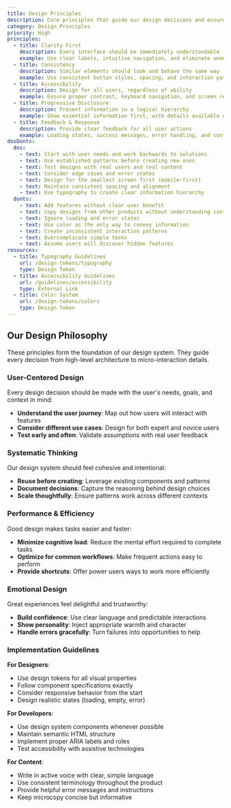 ```yaml
---
title: Design Principles
description: Core principles that guide our design decisions and ensure consistency across all user experiences.
category: Design Principles
priority: High
principles:
  - title: Clarity First
    description: Every interface should be immediately understandable
    example: Use clear labels, intuitive navigation, and eliminate unnecessary complexity
  - title: Consistency
    description: Similar elements should look and behave the same way
    example: Use consistent button styles, spacing, and interaction patterns throughout the system
  - title: Accessibility
    description: Design for all users, regardless of ability
    example: Ensure proper contrast, keyboard navigation, and screen reader compatibility
  - title: Progressive Disclosure
    description: Present information in a logical hierarchy
    example: Show essential information first, with details available on demand
  - title: Feedback & Response
    description: Provide clear feedback for all user actions
    example: Loading states, success messages, error handling, and confirmation dialogs
dosDonts:
  dos:
    - text: Start with user needs and work backwards to solutions
    - text: Use established patterns before creating new ones
    - text: Test designs with real users and real content
    - text: Consider edge cases and error states
    - text: Design for the smallest screen first (mobile-first)
    - text: Maintain consistent spacing and alignment
    - text: Use typography to create clear information hierarchy
  donts:
    - text: Add features without clear user benefit
    - text: Copy designs from other products without understanding context
    - text: Ignore loading and error states
    - text: Use color as the only way to convey information
    - text: Create inconsistent interaction patterns
    - text: Overcomplicate simple tasks
    - text: Assume users will discover hidden features
resources:
  - title: Typography Guidelines
    url: /design-tokens/typography
    type: Design Token
  - title: Accessibility Guidelines
    url: /guidelines/accessibility
    type: External Link
  - title: Color System
    url: /design-tokens/colors
    type: Design Token
---
```


## Our Design Philosophy

These principles form the foundation of our design system. They guide every decision from high-level architecture to micro-interaction details.

### User-Centered Design

Every design decision should be made with the user's needs, goals, and context in mind:

- **Understand the user journey**: Map out how users will interact with features
- **Consider different use cases**: Design for both expert and novice users
- **Test early and often**: Validate assumptions with real user feedback

### Systematic Thinking

Our design system should feel cohesive and intentional:

- **Reuse before creating**: Leverage existing components and patterns
- **Document decisions**: Capture the reasoning behind design choices
- **Scale thoughtfully**: Ensure patterns work across different contexts

### Performance & Efficiency

Good design makes tasks easier and faster:

- **Minimize cognitive load**: Reduce the mental effort required to complete tasks
- **Optimize for common workflows**: Make frequent actions easy to perform
- **Provide shortcuts**: Offer power users ways to work more efficiently

### Emotional Design

Great experiences feel delightful and trustworthy:

- **Build confidence**: Use clear language and predictable interactions
- **Show personality**: Inject appropriate warmth and character
- **Handle errors gracefully**: Turn failures into opportunities to help

### Implementation Guidelines

**For Designers**:

- Use design tokens for all visual properties
- Follow component specifications exactly
- Consider responsive behavior from the start
- Design realistic states (loading, empty, error)

**For Developers**:

- Use design system components whenever possible
- Maintain semantic HTML structure
- Implement proper ARIA labels and roles
- Test accessibility with assistive technologies

**For Content**:

- Write in active voice with clear, simple language
- Use consistent terminology throughout the product
- Provide helpful error messages and instructions
- Keep microcopy concise but informative
